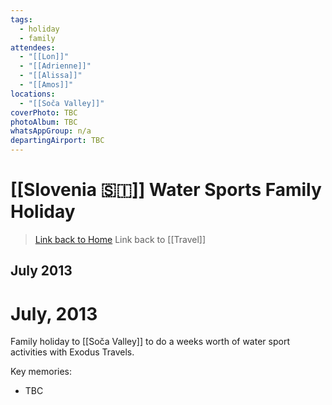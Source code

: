 ```yaml
---
tags:
  - holiday
  - family
attendees:
  - "[[Lon]]"
  - "[[Adrienne]]"
  - "[[Alissa]]"
  - "[[Amos]]"
locations:
  - "[[Soča Valley]]"
coverPhoto: TBC
photoAlbum: TBC
whatsAppGroup: n/a
departingAirport: TBC
---
```

# [[Slovenia 🇸🇮]] Water Sports Family Holiday

> [Link back to Home](obsidian://open?vault=Personal%20Notes&file=000%20Index)
> Link back to [[Travel]]
## July 2013

# July, 2013

Family holiday to [[Soča Valley]] to do a weeks worth of water sport activities with Exodus Travels.

Key memories:
- TBC